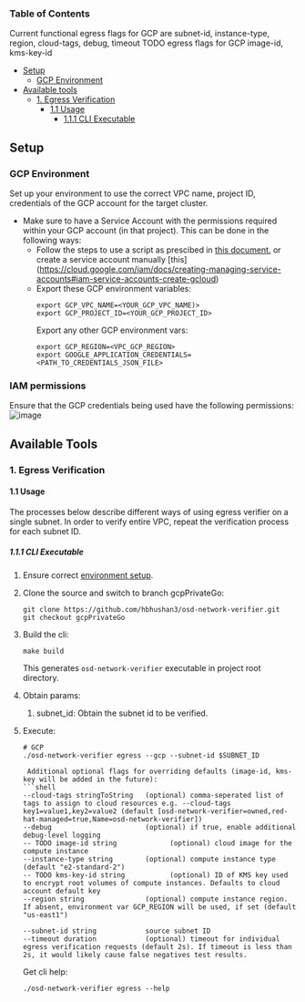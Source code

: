 ### Table of Contents ###

Current functional egress flags for GCP are subnet-id, instance-type, region, cloud-tags, debug, timeout
TODO egress flags for GCP image-id, kms-key-id

- [Setup](#setup)
  - [GCP Environment](#gcp-environment)
- [Available tools](#available-tools)
  - [1. Egress Verification](#1-egress-verification)
    - [1.1 Usage](#11-usage)
      - [1.1.1 CLI Executable](#111-cli-executable)

## Setup ##
### GCP Environment ###
Set up your environment to use the correct VPC name, project ID, credentials of the GCP account for the target cluster.
- Make sure to have a Service Account with the permissions required within your GCP account (in that project). This can be done in the following ways:
  -  Follow the steps to use a script as prescibed in [this document.](https://github.com/openshift/ops-sop/blob/master/gcp/create-ccs-project.md) or create a service account manually [this] (https://cloud.google.com/iam/docs/creating-managing-service-accounts#iam-service-accounts-create-gcloud)
  - Export these GCP environment variables:
     ```shell
     export GCP_VPC_NAME=<YOUR_GCP_VPC_NAME)>
     export GCP_PROJECT_ID=<YOUR_GCP_PROJECT_ID>
     ```
    Export any other GCP environment vars:
      ```shell
      export GCP_REGION=<VPC_GCP_REGION>
      export GOOGLE_APPLICATION_CREDENTIALS=<PATH_TO_CREDENTIALS_JSON_FILE>
      ````
  
### IAM permissions ###
Ensure that the GCP credentials being used have the following permissions:
![image](https://user-images.githubusercontent.com/77566186/179435749-0fc92102-21e5-43e8-a401-32cabeb19f56.png)
 
## Available Tools ##

### 1. Egress Verification ###
#### 1.1 Usage ####
The processes below describe different ways of using egress verifier on a single subnet. 
In order to verify entire VPC, 
repeat the verification process for each subnet ID.

##### 1.1.1 CLI Executable #####
   1. Ensure correct [environment setup](#setup).

   2. Clone the source and switch to branch gcpPrivateGo:
      ```shell
      git clone https://github.com/hbhushan3/osd-network-verifier.git
      git checkout gcpPrivateGo
      ``` 
   3. Build the cli:
      ```shell
      make build
      ```
      This generates `osd-network-verifier` executable in project root directory. 

   4. Obtain params:
      1. subnet_id: Obtain the subnet id to be verified. 

   5. Execute:

       ```shell        
      # GCP
      ./osd-network-verifier egress --gcp --subnet-id $SUBNET_ID 
      
        Additional optional flags for overriding defaults (image-id, kms-key will be added in the future):
      ```shell
      --cloud-tags stringToString   (optional) comma-seperated list of tags to assign to cloud resources e.g. --cloud-tags key1=value1,key2=value2 (default [osd-network-verifier=owned,red-hat-managed=true,Name=osd-network-verifier])
      --debug                       (optional) if true, enable additional debug-level logging
      -- TODO image-id string             (optional) cloud image for the compute instance
      --instance-type string        (optional) compute instance type (default "e2-standard-2")
      -- TODO kms-key-id string           (optional) ID of KMS key used to encrypt root volumes of compute instances. Defaults to cloud account default key
      --region string               (optional) compute instance region. If absent, environment var GCP_REGION will be used, if set (default "us-east1")
      
      --subnet-id string            source subnet ID
      --timeout duration            (optional) timeout for individual egress verification requests (default 2s). If timeout is less than 2s, it would likely cause false negatives test results.
         ```
   
       Get cli help:
    
        ```shell
        ./osd-network-verifier egress --help
        ```
